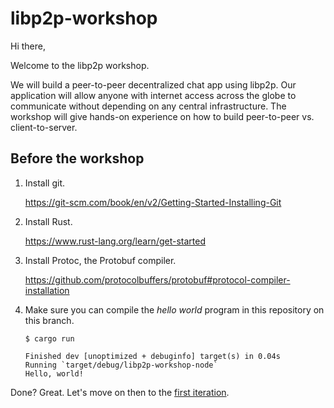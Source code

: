 # libp2p-workshop

Hi there,

Welcome to the libp2p workshop.

We will build a peer-to-peer decentralized chat app using libp2p. Our
application will allow anyone with internet access across the globe to
communicate without depending on any central infrastructure. The workshop will
give hands-on experience on how to build peer-to-peer vs. client-to-server.

## Before the workshop

1. Install git.

   https://git-scm.com/book/en/v2/Getting-Started-Installing-Git

2. Install Rust.

   https://www.rust-lang.org/learn/get-started

3. Install Protoc, the Protobuf compiler.

   https://github.com/protocolbuffers/protobuf#protocol-compiler-installation

4. Make sure you can compile the _hello world_ program in this repository on this branch.

   ```
   $ cargo run

   Finished dev [unoptimized + debuginfo] target(s) in 0.04s
   Running `target/debug/libp2p-workshop-node`
   Hello, world!
   ```

Done? Great. Let's move on then to the [first iteration](
https://github.com/mxinden/libp2p-workshop/blob/iteration-1/README.md).
